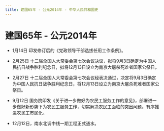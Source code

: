 ```yaml
---
title: 建国65年 - 公元2014年 - 中华人民共和国史
---
```


# 建国65年 - 公元2014年


+ 1月14日 印发修订后的《党政领导干部选拔任用工作条例》。

+ 2月25日 十二届全国人大常委会第七次会议决议，拟将9月3日确定为中国人民抗日战争胜利纪念日，拟将12月13日设立为南京大屠杀死难者国家公祭日。

+ 2月27日 十二届全国人大常委会第七次会议经表决通过，决定将9月3日确定为中国人民抗日战争胜利纪念日，将12月13日设立为南京大屠杀死难者国家公祭日。

+ 9月12日 国务院印发《关于进一步做好为农民工服务工作的意见》，部署进一步做好新形势下为农民工服务工作，切实解决农民工面临的突出问题，有序推进农民工市民化。

+ 12月12日，南水北调中线一期工程正式通水。